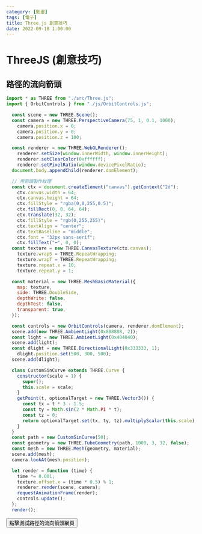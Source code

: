 ```yaml
---
category: [動畫]
tags: [電子]
title: Three.js 創意技巧
date: 2022-09-18 1:00:00
---
```


<style>
  table {
    width: 100%
    }
  td {
    vertical-align: center;
    text-align: center;
  }
  table.inputT{
    margin: 10px;
    width: auto;
    margin-left: auto;
    margin-right: auto;
    border: none;
  }
  input{
    text-align: center;
    padding: 0px 10px;
  }
  iframe{
    width: 100%;
    display: block;
    border-style:none;
  }
</style>
<script>
function setFrame(id, src){
document.getElementById(id).src="../assets/html/" + src;
}

function frameall(){
setFrame("flow","3d/flow.html");
}
</script>

# ThreeJS (創意技巧)

## 路徑的流向箭頭

```js
import * as THREE from "./src/Three.js";
import { OrbitControls } from "./js/OrbitControls.js";

  const scene = new THREE.Scene();
  const camera = new THREE.PerspectiveCamera(75, 1, 0.1, 1000);
    camera.position.x = 0;
    camera.position.y = 0;
    camera.position.z = 100;

  const renderer = new THREE.WebGLRenderer();
    renderer.setSize(window.innerWidth, window.innerHeight);
    renderer.setClearColor(0xffffff);
    renderer.setPixelRatio(window.devicePixelRatio);
  document.body.appendChild(renderer.domElement);

  // 用箭頭製作紋理
  const ctx = document.createElement("canvas").getContext("2d");
    ctx.canvas.width = 64;
    ctx.canvas.height = 64;
    ctx.fillStyle = "rgba(0,0,255,0.5)";
    ctx.fillRect(0, 0, 64, 64);
    ctx.translate(32, 32);
    ctx.fillStyle = "rgb(0,255,255)";
    ctx.textAlign = "center";
    ctx.textBaseline = "middle";
    ctx.font = "32px sans-serif";
    ctx.fillText("⬅", 0, 0);
  const texture = new THREE.CanvasTexture(ctx.canvas);
    texture.wrapS = THREE.RepeatWrapping;
    texture.wrapT = THREE.RepeatWrapping;
    texture.repeat.x = 10;
    texture.repeat.y = 1;

  const material = new THREE.MeshBasicMaterial({
    map: texture,
    side: THREE.DoubleSide,
    depthWrite: false,
    depthTest: false,
    transparent: true,
  });

  const controls = new OrbitControls(camera, renderer.domElement);
  scene.add(new THREE.AmbientLight(0x888888, 2));
  const light = new THREE.AmbientLight(0x404040);
  scene.add(light);
  const dlight = new THREE.DirectionalLight(0x333333, 1);
    dlight.position.set(500, 300, 500);
  scene.add(dlight);

  class CustomSinCurve extends THREE.Curve {
    constructor(scale = 1) {
      super();
      this.scale = scale;
    }
    getPoint(t, optionalTarget = new THREE.Vector3()) {
      const tx = t * 3 - 1.5;
      const ty = Math.sin(2 * Math.PI * t);
      const tz = 0;
      return optionalTarget.set(tx, ty, tz).multiplyScalar(this.scale);
    }
  }
  const path = new CustomSinCurve(50);
  const geometry = new THREE.TubeGeometry(path, 1000, 3, 32, false);
  const mesh = new THREE.Mesh(geometry, material);
  scene.add(mesh);
  camera.lookAt(mesh.position);

  let render = function (time) {
    time *= 0.001;
    texture.offset.x = (time * 0.5) % 1;
    renderer.render(scene, camera);
    requestAnimationFrame(render);
    controls.update();
  };
  render();
```
<div>
<button onclick="frameall()">點擊測試路徑的流向箭頭網頁</button>
<iframe id="flow" height="300px"></iframe>
</div>